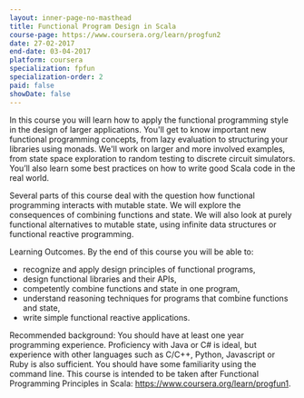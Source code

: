 ```yaml
---
layout: inner-page-no-masthead
title: Functional Program Design in Scala
course-page: https://www.coursera.org/learn/progfun2
date: 27-02-2017
end-date: 03-04-2017
platform: coursera
specialization: fpfun
specialization-order: 2
paid: false
showDate: false
---
```


In this course you will learn how to apply the functional programming style in the design of larger applications. You'll get to know important new functional programming concepts, from lazy evaluation to structuring your libraries using monads. We'll work on larger and more involved examples, from state space exploration to random testing to discrete circuit simulators. You’ll also learn some best practices on how to write good Scala code in the real world.

Several parts of this course deal with the question how functional programming interacts with mutable state. We will explore the consequences of combining functions and state. We will also look at purely functional alternatives to mutable state, using infinite data structures or functional reactive programming.

Learning Outcomes. By the end of this course you will be able to:

 - recognize and apply design principles of functional programs,
 - design functional libraries and their APIs,
 - competently combine functions and state in one program,
 - understand reasoning techniques for programs that combine
   functions and state,
 - write simple functional reactive applications.

Recommended background: You should have at least one year programming experience. Proficiency with Java or C# is ideal, but experience with other languages such as C/C++, Python, Javascript or Ruby is also sufficient. You should have some familiarity using the command line. This course is intended to be taken after Functional Programming Principles in Scala: https://www.coursera.org/learn/progfun1.

